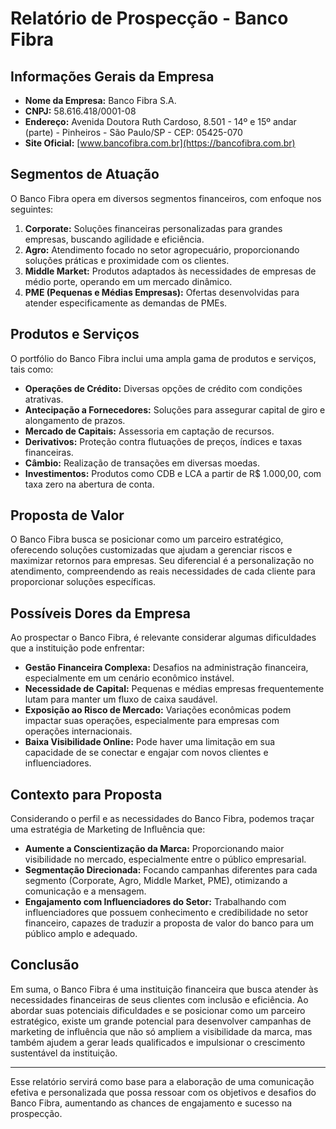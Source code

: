 # Relatório de Prospecção - Banco Fibra

## Informações Gerais da Empresa
- **Nome da Empresa:** Banco Fibra S.A.
- **CNPJ:** 58.616.418/0001-08
- **Endereço:** Avenida Doutora Ruth Cardoso, 8.501 - 14º e 15º andar (parte) - Pinheiros - São Paulo/SP - CEP: 05425-070
- **Site Oficial:** [www.bancofibra.com.br](https://bancofibra.com.br)

## Segmentos de Atuação
O Banco Fibra opera em diversos segmentos financeiros, com enfoque nos seguintes:
1. **Corporate:** Soluções financeiras personalizadas para grandes empresas, buscando agilidade e eficiência.
2. **Agro:** Atendimento focado no setor agropecuário, proporcionando soluções práticas e proximidade com os clientes.
3. **Middle Market:** Produtos adaptados às necessidades de empresas de médio porte, operando em um mercado dinâmico.
4. **PME (Pequenas e Médias Empresas):** Ofertas desenvolvidas para atender especificamente as demandas de PMEs.

## Produtos e Serviços
O portfólio do Banco Fibra inclui uma ampla gama de produtos e serviços, tais como:
- **Operações de Crédito:** Diversas opções de crédito com condições atrativas.
- **Antecipação a Fornecedores:** Soluções para assegurar capital de giro e alongamento de prazos.
- **Mercado de Capitais:** Assessoria em captação de recursos.
- **Derivativos:** Proteção contra flutuações de preços, índices e taxas financeiras.
- **Câmbio:** Realização de transações em diversas moedas.
- **Investimentos:** Produtos como CDB e LCA a partir de R$ 1.000,00, com taxa zero na abertura de conta.

## Proposta de Valor
O Banco Fibra busca se posicionar como um parceiro estratégico, oferecendo soluções customizadas que ajudam a gerenciar riscos e maximizar retornos para empresas. Seu diferencial é a personalização no atendimento, compreendendo as reais necessidades de cada cliente para proporcionar soluções específicas.

## Possíveis Dores da Empresa
Ao prospectar o Banco Fibra, é relevante considerar algumas dificuldades que a instituição pode enfrentar:
- **Gestão Financeira Complexa:** Desafios na administração financeira, especialmente em um cenário econômico instável.
- **Necessidade de Capital:** Pequenas e médias empresas frequentemente lutam para manter um fluxo de caixa saudável.
- **Exposição ao Risco de Mercado:** Variações econômicas podem impactar suas operações, especialmente para empresas com operações internacionais.
- **Baixa Visibilidade Online:** Pode haver uma limitação em sua capacidade de se conectar e engajar com novos clientes e influenciadores.

## Contexto para Proposta
Considerando o perfil e as necessidades do Banco Fibra, podemos traçar uma estratégia de Marketing de Influência que:
- **Aumente a Conscientização da Marca:** Proporcionando maior visibilidade no mercado, especialmente entre o público empresarial.
- **Segmentação Direcionada:** Focando campanhas diferentes para cada segmento (Corporate, Agro, Middle Market, PME), otimizando a comunicação e a mensagem.
- **Engajamento com Influenciadores do Setor:** Trabalhando com influenciadores que possuem conhecimento e credibilidade no setor financeiro, capazes de traduzir a proposta de valor do banco para um público amplo e adequado.

## Conclusão
Em suma, o Banco Fibra é uma instituição financeira que busca atender às necessidades financeiras de seus clientes com inclusão e eficiência. Ao abordar suas potenciais dificuldades e se posicionar como um parceiro estratégico, existe um grande potencial para desenvolver campanhas de marketing de influência que não só ampliem a visibilidade da marca, mas também ajudem a gerar leads qualificados e impulsionar o crescimento sustentável da instituição. 

---

Esse relatório servirá como base para a elaboração de uma comunicação efetiva e personalizada que possa ressoar com os objetivos e desafios do Banco Fibra, aumentando as chances de engajamento e sucesso na prospecção.